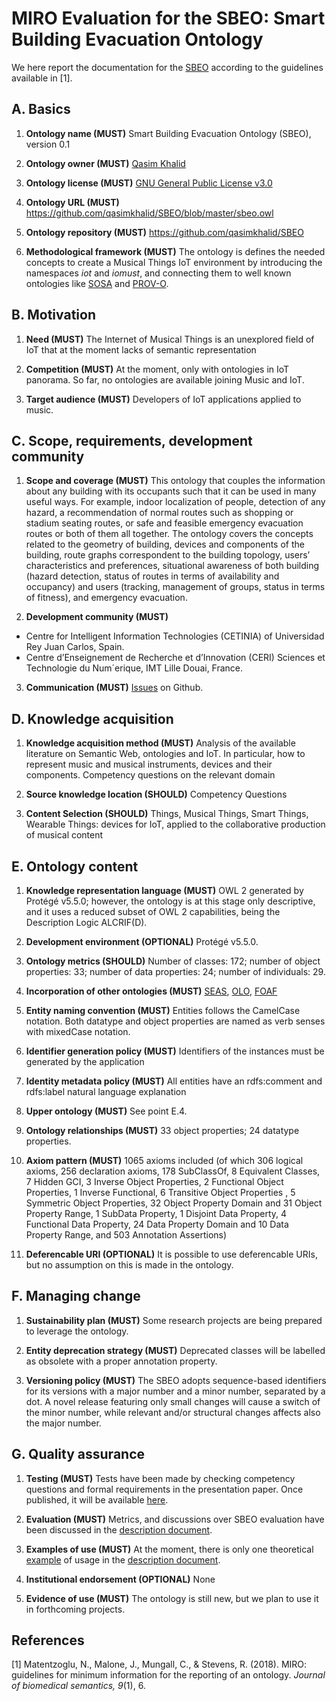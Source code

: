 # MIRO Evaluation for the SBEO: Smart Building Evacuation Ontology
We here report the documentation for the [SBEO](https://github.com/qasimkhalid/SBEO/blob/master/sbeo.owl) according to the guidelines available in [1].

## A. Basics
1. **Ontology name (MUST)**
Smart Building Evacuation Ontology (SBEO), version 0.1

2. **Ontology owner (MUST)**
[Qasim Khalid](https://github.com/qasimkhalid)

3. **Ontology license (MUST)**
[GNU General Public License v3.0](https://github.com/qasimkhalid/SBEO/blob/master/LICENSE)

4. **Ontology URL (MUST)**
<https://github.com/qasimkhalid/SBEO/blob/master/sbeo.owl>

5. **Ontology repository (MUST)**
<https://github.com/qasimkhalid/SBEO>

6. **Methodological framework (MUST)**
The ontology is defines the needed concepts to create a Musical Things IoT environment by introducing the namespaces _iot_ and _iomust_, and connecting them to well known ontologies like [SOSA](<https://www.w3.org/TR/vocab-ssn/>) and [PROV-O](<https://www.w3.org/TR/prov-o/>).

## B. Motivation
1. **Need (MUST)**
The Internet of Musical Things is an unexplored field of IoT that at
the moment lacks of semantic representation

2. **Competition (MUST)**
At the moment, only with ontologies in IoT panorama. So far, no ontologies are available joining Music and IoT.

3. **Target audience (MUST)**
Developers of IoT applications applied to music.

## C. Scope, requirements, development community
1. **Scope and coverage (MUST)**
This ontology that couples the information about any building with its occupants such that it can be used in many useful ways. For example, indoor localization of people, detection of any hazard, a recommendation of normal routes such as shopping or stadium seating routes, or safe and feasible emergency evacuation routes or both of them all together.
The ontology covers the concepts related to the geometry of building, devices and components of the building, route graphs correspondent to the building topology, users’ characteristics and preferences, situational awareness of both building (hazard detection, status of routes in terms of availability and occupancy) and users (tracking, management of groups, status in terms of fitness), and emergency evacuation.

2. **Development community (MUST)**

  - Centre for Intelligent Information Technologies (CETINIA) of Universidad Rey Juan Carlos, Spain.
  - Centre d’Enseignement de Recherche et d’Innovation (CERI) Sciences et Technologie du Num´erique, IMT Lille Douai, France. 

3. **Communication (MUST)** [Issues](https://github.com/qasimkhalid/SBEO/issues) on Github.

## D. Knowledge acquisition
1. **Knowledge acquisition method (MUST)**
Analysis of the available literature on Semantic Web, ontologies and
IoT. In particular, how to represent music and musical instruments,
devices and their components. Competency questions on the relevant domain

2. **Source knowledge location (SHOULD)** Competency Questions
3. **Content Selection (SHOULD)** 
Things, Musical Things, Smart Things, Wearable Things: devices
for IoT, applied to the collaborative production of musical content
## E. Ontology content
1. **Knowledge representation language (MUST)**
OWL 2 generated by Protégé v5.5.0; however, the ontology is at this stage only descriptive, and
it uses a reduced subset of OWL 2 capabilities, being the Description Logic ALCRIF(D).

2. **Development environment (OPTIONAL)**
Protégé v5.5.0.

3. **Ontology metrics (SHOULD)**
Number of classes: 172; number of object properties: 33; number of data properties: 24; number of individuals: 29.

4. **Incorporation of other ontologies (MUST)**
[SEAS](<https://w3id.org/seas/>), [OLO](<http://purl.org/ontology/olo/core#>), [FOAF](<http://xmlns.com/foaf/spec/>)

5. **Entity naming convention (MUST)** 
Entities follows the CamelCase notation. Both datatype and object properties are named as verb senses with mixedCase notation.

6. **Identifier generation policy (MUST)**
Identifiers of the instances must be generated by the application

7. **Identity metadata policy (MUST)**
All entities have an rdfs:comment and rdfs:label natural language explanation

8. **Upper ontology (MUST)** 
See point E.4.

9. **Ontology relationships (MUST)**
33 object properties; 24 datatype properties.

10. **Axiom pattern (MUST)**
1065 axioms included (of which 306 logical axioms, 256 declaration axioms, 178 SubClassOf, 8 Equivalent Classes, 7 Hidden GCI, 3 Inverse Object Properties, 2 Functional Object Properties, 1 Inverse Functional, 6 Transitive Object Properties , 5 Symmetric Object Properties, 32 Object Property Domain and 31 Object Property Range, 1 SubData Property, 1 Disjoint Data Property, 4 Functional Data Property, 24 Data Property Domain and 10 Data Property Range, and 503 Annotation Assertions)

11. **Deferencable URI (OPTIONAL)** 
It is possible to use deferencable URIs, but no assumption on this is made in the ontology.
## F. Managing change
1. **Sustainability plan (MUST)**
Some research projects are being prepared to leverage the ontology.

2. **Entity deprecation strategy (MUST)**
Deprecated classes will be labelled as obsolete with a proper annotation property.

3. **Versioning policy (MUST)**
The SBEO adopts sequence-based identifiers for its versions with a major number and a minor number, separated by a dot. A novel release featuring only small changes will cause a switch of the minor number, while relevant and/or structural changes affects also the major number.

## G. Quality assurance
1. **Testing (MUST)**
Tests have been made by checking competency questions and formal requirements in the presentation paper. Once published, it will be available [here](https://github.com/qasimkhalid/SBEO).

2. **Evaluation (MUST)**
Metrics, and discussions over SBEO evaluation have been discussed in the [description document](https://github.com/qasimkhalid/SBEO/blob/master/Documentation/sbeo_Description.pdf).

3. **Examples of use (MUST)**
At the moment, there is only one theoretical [example](https://github.com/qasimkhalid/SBEO/blob/master/Examples/SmallOfficeSpace/sbeo_Instantiation_smallOfficeSpace.owl) of usage in the [description document](https://github.com/qasimkhalid/SBEO/blob/master/Documentation/sbeo_Description.pdf).

4. **Institutional endorsement (OPTIONAL)**
None

5. **Evidence of use (MUST)**
The ontology is still new, but we plan to use it in forthcoming projects.

## References
[1] Matentzoglu, N., Malone, J., Mungall, C., & Stevens, R. (2018). MIRO: guidelines for minimum information for the reporting of an ontology. _Journal of biomedical semantics, 9_(1), 6.
